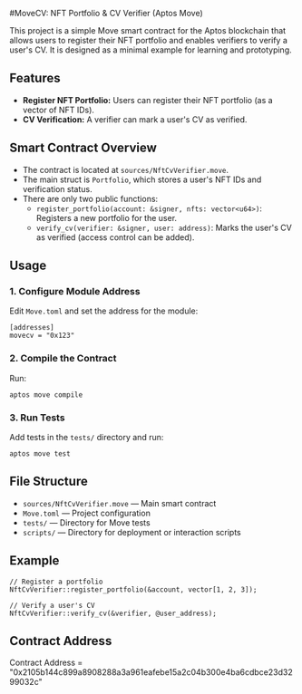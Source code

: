 #MoveCV: NFT Portfolio & CV Verifier (Aptos Move)

This project is a simple Move smart contract for the Aptos blockchain that allows users to register their NFT portfolio and enables verifiers to verify a user's CV. It is designed as a minimal example for learning and prototyping.

## Features
- **Register NFT Portfolio:** Users can register their NFT portfolio (as a vector of NFT IDs).
- **CV Verification:** A verifier can mark a user's CV as verified.

## Smart Contract Overview
- The contract is located at `sources/NftCvVerifier.move`.
- The main struct is `Portfolio`, which stores a user's NFT IDs and verification status.
- There are only two public functions:
  - `register_portfolio(account: &signer, nfts: vector<u64>)`: Registers a new portfolio for the user.
  - `verify_cv(verifier: &signer, user: address)`: Marks the user's CV as verified (access control can be added).

## Usage

### 1. Configure Module Address
Edit `Move.toml` and set the address for the module:

```
[addresses]
movecv = "0x123"
```

### 2. Compile the Contract
Run:
```
aptos move compile
```

### 3. Run Tests
Add tests in the `tests/` directory and run:
```
aptos move test
```

## File Structure
- `sources/NftCvVerifier.move` — Main smart contract
- `Move.toml` — Project configuration
- `tests/` — Directory for Move tests
- `scripts/` — Directory for deployment or interaction scripts

## Example
```move
// Register a portfolio
NftCvVerifier::register_portfolio(&account, vector[1, 2, 3]);

// Verify a user's CV
NftCvVerifier::verify_cv(&verifier, @user_address);
```

## Contract Address
Contract Address = "0x2105b144c899a8908288a3a961eafebe15a2c04b300e4ba6cdbce23d3299032c"


